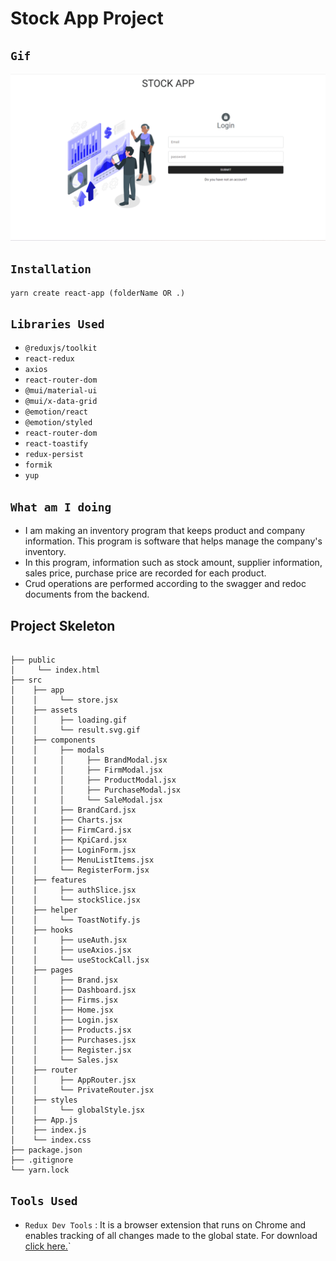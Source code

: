 # Stock App Project

## `Gif`

![gif](stockappgif.gif)

## `Installation`

```
yarn create react-app (folderName OR .)
```

## `Libraries Used`

- `@reduxjs/toolkit`
- `react-redux`
- `axios`
- `react-router-dom`
- `@mui/material-ui`
- `@mui/x-data-grid`
- `@emotion/react`
- `@emotion/styled`
- `react-router-dom`
- `react-toastify`
- `redux-persist`
- `formik`
- `yup`

## `What am I doing`

- I am making an inventory program that keeps product and company information. This program is software that helps manage the company's inventory.
- In this program, information such as stock amount, supplier information, sales price, purchase price are recorded for each product.
- Crud operations are performed according to the swagger and redoc documents from the backend.

## Project Skeleton

```

├── public
│     └── index.html
├── src
│    ├── app
│    │     └── store.jsx
│    ├── assets
│    │     ├── loading.gif
│    │     └── result.svg.gif
│    ├── components
│    │     ├── modals
│    |     │     ├── BrandModal.jsx
│    |     │     ├── FirmModal.jsx
│    |     │     ├── ProductModal.jsx
│    |     │     ├── PurchaseModal.jsx
│    |     │     └── SaleModal.jsx
│    |     ├── BrandCard.jsx
│    |     ├── Charts.jsx
│    |     ├── FirmCard.jsx
│    |     ├── KpiCard.jsx
│    |     ├── LoginForm.jsx
│    |     ├── MenuListItems.jsx
│    │     └── RegisterForm.jsx
│    ├── features
│    |     ├── authSlice.jsx
│    │     └── stockSlice.jsx
│    ├── helper
│    │     └── ToastNotify.js
│    ├── hooks
│    |     ├── useAuth.jsx
│    |     ├── useAxios.jsx
│    │     └── useStockCall.jsx
│    ├── pages
│    │     ├── Brand.jsx
│    │     ├── Dashboard.jsx
│    │     ├── Firms.jsx
│    │     ├── Home.jsx
│    │     ├── Login.jsx
│    │     ├── Products.jsx
│    │     ├── Purchases.jsx
│    │     ├── Register.jsx
│    │     └── Sales.jsx
│    ├── router
│    │     ├── AppRouter.jsx
│    │     └── PrivateRouter.jsx
│    ├── styles
│    │     └── globalStyle.jsx
│    ├── App.js
│    ├── index.js
│    └── index.css
├── package.json
├── .gitignore
└── yarn.lock
```

## `Tools Used`

- `Redux Dev Tools` : It is a browser extension that runs on Chrome and enables tracking of all changes made to the global state. For download [click here.](https://chrome.google.com/webstore/detail/redux-devtools/lmhkpmbekcpmknklioeibfkpmmfibljd?utm_source=chrome-ntp-icon)`


